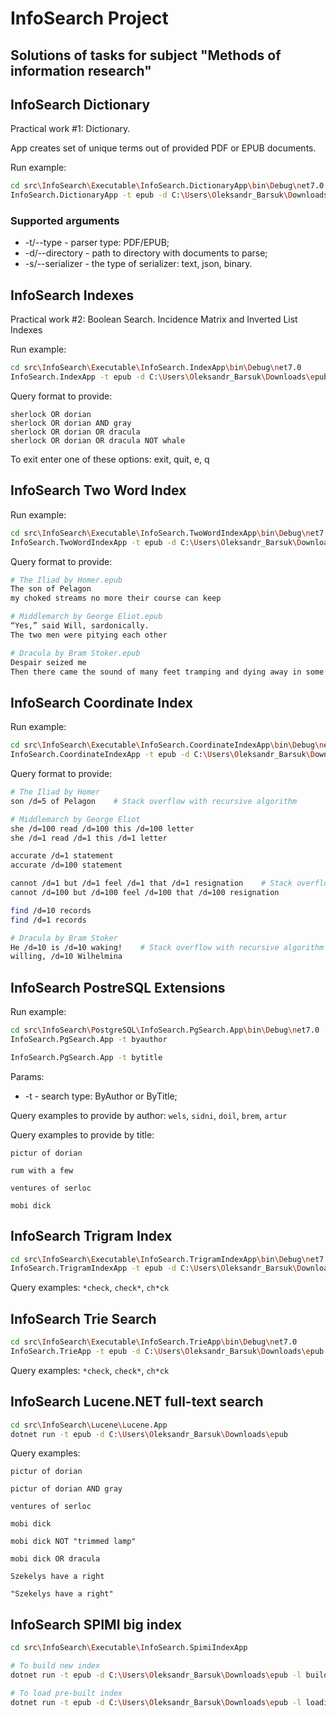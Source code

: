 # InfoSearch Project

## Solutions of tasks for subject "Methods of information research"

## InfoSearch Dictionary

Practical work #1:
Dictionary.

App creates set of unique terms out of provided PDF or EPUB documents.

Run example:

````sh
cd src\InfoSearch\Executable\InfoSearch.DictionaryApp\bin\Debug\net7.0
InfoSearch.DictionaryApp -t epub -d C:\Users\Oleksandr_Barsuk\Downloads\epub -s json
````

### Supported arguments

 - -t/--type - parser type: PDF/EPUB;
 - -d/--directory - path to directory with documents to parse;
 - -s/--serializer - the type of serializer: text, json, binary.

## InfoSearch Indexes

Practical work #2:
Boolean Search. Incidence Matrix and Inverted List Indexes

Run example:

````sh
cd src\InfoSearch\Executable\InfoSearch.IndexApp\bin\Debug\net7.0
InfoSearch.IndexApp -t epub -d C:\Users\Oleksandr_Barsuk\Downloads\epub
````

Query format to provide:
````
sherlock OR dorian
sherlock OR dorian AND gray
sherlock OR dorian OR dracula
sherlock OR dorian OR dracula NOT whale
````

To exit enter one of these options: exit, quit, e, q

## InfoSearch Two Word Index

Run example:

````sh
cd src\InfoSearch\Executable\InfoSearch.TwoWordIndexApp\bin\Debug\net7.0
InfoSearch.TwoWordIndexApp -t epub -d C:\Users\Oleksandr_Barsuk\Downloads\epub
````

Query format to provide:

````sh
# The Iliad by Homer.epub
The son of Pelagon
my choked streams no more their course can keep

# Middlemarch by George Eliot.epub
“Yes,” said Will, sardonically.
The two men were pitying each other

# Dracula by Bram Stoker.epub
Despair seized me
Then there came the sound of many feet tramping and dying away in some
````

## InfoSearch Coordinate Index

Run example:

````sh
cd src\InfoSearch\Executable\InfoSearch.CoordinateIndexApp\bin\Debug\net7.0
InfoSearch.CoordinateIndexApp -t epub -d C:\Users\Oleksandr_Barsuk\Downloads\epub
````

Query format to provide:

````sh
# The Iliad by Homer
son /d=5 of Pelagon    # Stack overflow with recursive algorithm

# Middlemarch by George Eliot
she /d=100 read /d=100 this /d=100 letter
she /d=1 read /d=1 this /d=1 letter

accurate /d=1 statement
accurate /d=100 statement

cannot /d=1 but /d=1 feel /d=1 that /d=1 resignation    # Stack overflow with recursive algorithm
cannot /d=100 but /d=100 feel /d=100 that /d=100 resignation

find /d=10 records
find /d=1 records

# Dracula by Bram Stoker
He /d=10 is /d=10 waking!    # Stack overflow with recursive algorithm
willing, /d=10 Wilhelmina
````

## InfoSearch PostreSQL Extensions

Run example:

````sh
cd src\InfoSearch\PostgreSQL\InfoSearch.PgSearch.App\bin\Debug\net7.0
InfoSearch.PgSearch.App -t byauthor

InfoSearch.PgSearch.App -t bytitle
````

Params:

- -t - search type: ByAuthor or ByTitle;

Query examples to provide by author:
`wels`, `sidni`, `doil`, `brem`, `artur`

Query examples to provide by title:

`pictur of dorian`

`rum with a few`

`ventures of serloc`

`mobi dick`

## InfoSearch Trigram Index

````sh
cd src\InfoSearch\Executable\InfoSearch.TrigramIndexApp\bin\Debug\net7.0
InfoSearch.TrigramIndexApp -t epub -d C:\Users\Oleksandr_Barsuk\Downloads\epub
````

Query examples: `*check`, `check*`, `ch*ck`

## InfoSearch Trie Search

````sh
cd src\InfoSearch\Executable\InfoSearch.TrieApp\bin\Debug\net7.0
InfoSearch.TrieApp -t epub -d C:\Users\Oleksandr_Barsuk\Downloads\epub
````

Query examples: `*check`, `check*`, `ch*ck`

## InfoSearch Lucene.NET full-text search

````sh
cd src\InfoSearch\Lucene\Lucene.App
dotnet run -t epub -d C:\Users\Oleksandr_Barsuk\Downloads\epub
````

Query examples:

`pictur of dorian`

`pictur of dorian AND gray`

`ventures of serloc`

`mobi dick`

`mobi dick NOT "trimmed lamp"`

`mobi dick OR dracula`

`Szekelys have a right`

`"Szekelys have a right"`

## InfoSearch SPIMI big index

````sh
cd src\InfoSearch\Executable\InfoSearch.SpimiIndexApp

# To build new index
dotnet run -t epub -d C:\Users\Oleksandr_Barsuk\Downloads\epub -l buildindex

# To load pre-built index
dotnet run -t epub -d C:\Users\Oleksandr_Barsuk\Downloads\epub -l loadindex
````
